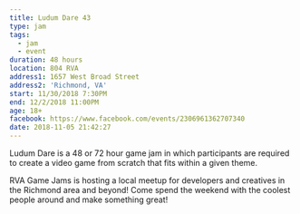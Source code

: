 ```yaml
---
title: Ludum Dare 43
type: jam
tags:
  - jam
  - event
duration: 48 hours
location: 804 RVA
address1: 1657 West Broad Street
address2: 'Richmond, VA'
start: 11/30/2018 7:30PM
end: 12/2/2018 11:00PM
age: 18+
facebook: https://www.facebook.com/events/2306961362707340
date: 2018-11-05 21:42:27
---
```

Ludum Dare is a 48 or 72 hour game jam in which participants are required to create a video game from scratch that fits within a given theme. 

RVA Game Jams is hosting a local meetup for developers and creatives in the Richmond area and beyond! Come spend the weekend with the coolest people around and make something great!
<!-- more -->